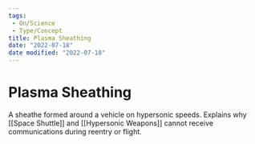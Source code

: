 ```yaml
---
tags:
 - On/Science
 - Type/Concept
title: Plasma Sheathing
date: "2022-07-18"
date modified: "2022-07-18"
---
```


# Plasma Sheathing
A sheathe formed around a vehicle on hypersonic speeds. Explains why [[Space Shuttle]] and [[Hypersonic Weapons]] cannot receive communications during reentry or flight.
